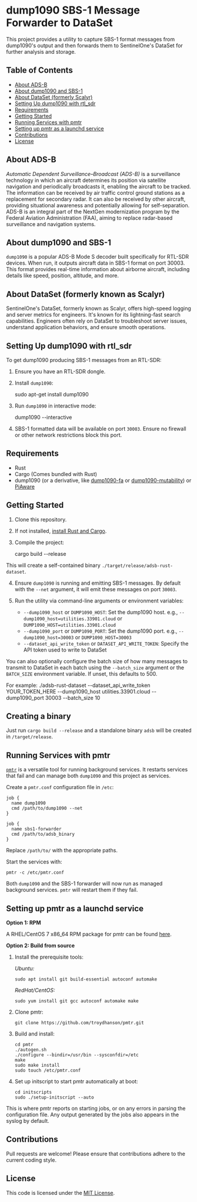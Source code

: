 # dump1090 SBS-1 Message Forwarder to DataSet

This project provides a utility to capture SBS-1 format messages from dump1090's output and then forwards them to SentinelOne's DataSet for further analysis and storage.

## Table of Contents

- [About ADS-B](#about-adsb)
- [About dump1090 and SBS-1](#about-dump1090-and-sbs-1)
- [About DataSet (formerly Scalyr)](#about-dataset-formerly-scalyr)
- [Setting Up dump1090 with rtl_sdr](#setting-up-dump1090-with-rtl_sdr)
- [Requirements](#requirements)
- [Getting Started](#getting-started)
- [Running Services with pmtr](#running-services-with-pmtr)
- [Setting up pmtr as a launchd service](#setting-up-pmtr-as-a-launchd-service)
- [Contributions](#contributions)
- [License](#license)

## About ADS-B

_Automatic Dependent Surveillance–Broadcast (ADS-B)_ is a surveillance technology in which an aircraft determines its position via satellite navigation and periodically broadcasts it, enabling the aircraft to be tracked. The information can be received by air traffic control ground stations as a replacement for secondary radar. It can also be received by other aircraft, providing situational awareness and potentially allowing for self-separation. ADS-B is an integral part of the NextGen modernization program by the Federal Aviation Administration (FAA), aiming to replace radar-based surveillance and navigation systems.

## About dump1090 and SBS-1

`dump1090` is a popular ADS-B Mode S decoder built specifically for RTL-SDR devices. When run, it outputs aircraft data in SBS-1 format on port 30003. This format provides real-time information about airborne aircraft, including details like speed, position, altitude, and more.

## About DataSet (formerly known as Scalyr)

SentinelOne's DataSet, formerly known as Scalyr, offers high-speed logging and server metrics for engineers. It's known for its lightning-fast search capabilities. Engineers often rely on DataSet to troubleshoot server issues, understand application behaviors, and ensure smooth operations.

## Setting Up dump1090 with rtl_sdr

To get dump1090 producing SBS-1 messages from an RTL-SDR:

1. Ensure you have an RTL-SDR dongle.
2. Install `dump1090`:

   sudo apt-get install dump1090

3. Run `dump1090` in interactive mode:

   dump1090 --interactive

4. SBS-1 formatted data will be available on port `30003`. Ensure no firewall or other network restrictions block this port.

## Requirements

- Rust
- Cargo (Comes bundled with Rust)
- dump1090 (or a derivative, like [dump1090-fa](https://github.com/topics/dump1090-fa) or [dump1090-mutability](https://github.com/adsb-related-code/dump1090-mutability)) or [PiAware](https://www.flightaware.com/adsb/piaware/)

## Getting Started

1. Clone this repository.
2. If not installed, [install Rust and Cargo](https://www.rust-lang.org/learn/get-started).
3. Compile the project:

   cargo build --release

This will create a self-contained binary `./target/release/adsb-rust-dataset`.

4. Ensure `dump1090` is running and emitting SBS-1 messages. By default with the `--net` argument, it will emit these messages on port `30003`.
5. Run the utility via command-line arguments or environment variables:

   - `--dump1090_host` or `DUMP1090_HOST`: Set the dump1090 host. e.g., `--dump1090_host=utilities.33901.cloud` or `DUMP1090_HOST=utilities.33901.cloud`
   - `--dump1090_port` or `DUMP1090_PORT`: Set the dump1090 port. e.g., `--dump1090_host=30003` or `DUMP1090_HOST=30003`
   - `--dataset_api_write_token` or `DATASET_API_WRITE_TOKEN`: Specify the API token used to write to DataSet

You can also optionally configure the batch size of how many messages to transmit to DataSet in each batch using the `--batch_size` argument or the `BATCH_SIZE` environment variable. If unset, this defaults to 500.

For example:
./adsb-rust-dataset --dataset_api_write_token YOUR_TOKEN_HERE --dump1090_host utilities.33901.cloud --dump1090_port 30003 --batch_size 10

## Creating a binary

Just run `cargo build --release` and a standalone binary `adsb` will be created in `/target/release`.

## Running Services with pmtr

[`pmtr`](https://troydhanson.github.io/pmtr/) is a versatile tool for running background services. It restarts services that fail and can manage both `dump1090` and this project as services.

Create a `pmtr.conf` configuration file in `/etc`:

    job {
      name dump1090
      cmd /path/to/dump1090 --net
    }

    job {
      name sbs1-forwarder
      cmd /path/to/adsb_binary
    }

Replace `/path/to/` with the appropriate paths.

Start the services with:

    pmtr -c /etc/pmtr.conf

Both `dump1090` and the SBS-1 forwarder will now run as managed background services. `pmtr` will restart them if they fail.

## Setting up pmtr as a launchd service

**Option 1: RPM**

A RHEL/CentOS 7 x86_64 RPM package for pmtr can be found [here](https://troydhanson.github.io/pmtr/).

**Option 2: Build from source**

1.  Install the prerequisite tools:

    _Ubuntu:_

        sudo apt install git build-essential autoconf automake

    _RedHat/CentOS:_

        sudo yum install git gcc autoconf automake make

2.  Clone pmtr:

        git clone https://github.com/troydhanson/pmtr.git

3.  Build and install:

        cd pmtr
        ./autogen.sh
        ./configure --bindir=/usr/bin --sysconfdir=/etc
        make
        sudo make install
        sudo touch /etc/pmtr.conf

4.  Set up initscript to start pmtr automatically at boot:

        cd initscripts
        sudo ./setup-initscript --auto

This is where pmtr reports on starting jobs, or on any errors in parsing the configuration file. Any output generated by the jobs also appears in the syslog by default.

## Contributions

Pull requests are welcome! Please ensure that contributions adhere to the current coding style.

## License

This code is licensed under the [MIT License](https://github.com/imichaelmoore/adsb-rust-dataset/blob/main/LICENSE).
